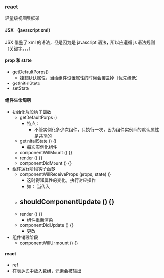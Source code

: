 
### react
轻量级视图层框架

#### JSX （javascript xml）
JSX 借鉴了 xml 的语法，但是因为是 javascript 语法，所以应遵循 js 语法规则（关键字。。。）

#### prop 和 state
- getDefaultPorps()
  - 挂载默认属性，当给组件设置属性的时候会覆盖掉（优先级低）
- getInitialState
- setState
#### 组件生命周期
- 初始化阶段钩子函数
  - getDefaultPorps () 
    - 特点： 
      - 不管实例化多少次组件，只执行一次，因为组件实例间的默认属性是共享的
  - getInitailState () {}
    - 每次实例化组件
  - componentWillMount () {}
  - render () {}
  - componentDidMount () {}
- 组件运行阶段钩子函数
  - componentWillReceiveProps (props, state) {}
    - 这时得知属性的变化，执行对应操作
    - 如： 当传入
  - shouldComponentUpdate () {}
    - 
  - render () {}
    - 组件重新渲染
  - componentDidUpdate () {}
    - 更改
- 组件销毁阶段
  - componentWillUnmount () {}

#### react
- ref
- 在表达式中放入数组，元素会被输出
